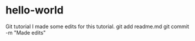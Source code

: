 # hello-world
Git tutorial 
I made some edits for this tutorial. git add readme.md
git commit -m "Made edits"
